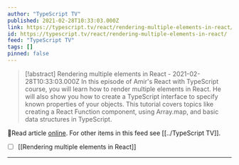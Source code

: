 ```yaml
---
author: "TypeScript TV"
published: 2021-02-28T10:33:03.000Z
link: https://typescript.tv/react/rendering-multiple-elements-in-react/
id: https://typescript.tv/react/rendering-multiple-elements-in-react/
feed: "TypeScript TV"
tags: []
pinned: false
---
```

> [!abstract] Rendering multiple elements in React - 2021-02-28T10:33:03.000Z
> In this episode of Amir's React with TypeScript course, you will learn how to render multiple elements in React. He will also show you how to create a TypeScript interface to specify known properties of your objects. This tutorial covers topics like creating a React Function component, using Array.map, and basic data structures in TypeScript.

🔗Read article [online](https://typescript.tv/react/rendering-multiple-elements-in-react/). For other items in this feed see [[../TypeScript TV]].

- [ ] [[Rendering multiple elements in React]]
- - -

